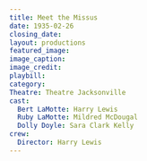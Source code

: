 ```yaml
---
title: Meet the Missus
date: 1935-02-26
closing_date: 
layout: productions
featured_image: 
image_caption:
image_credit:
playbill: 
category: 
Theatre: Theatre Jacksonville
cast:
  Bert LaMotte: Harry Lewis
  Ruby LaMotte: Mildred McDougal
  Dolly Doyle: Sara Clark Kelly
crew: 
  Director: Harry Lewis
---
```


